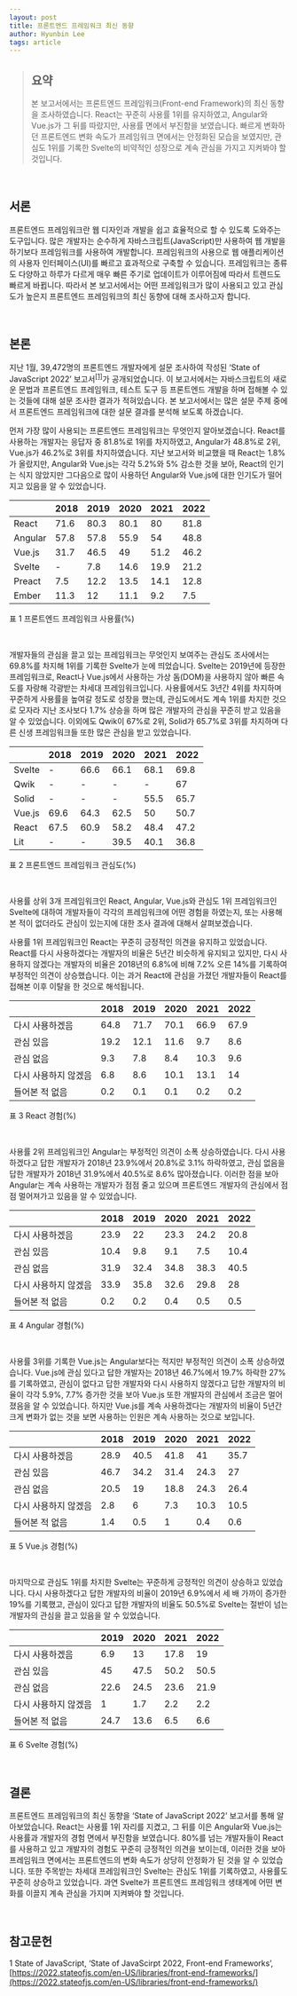 ```yaml
---
layout: post
title: 프론트엔드 프레임워크 최신 동향
author: Hyunbin Lee
tags: article
---
```


> ## 요약
> 본 보고서에서는 프론트엔드 프레임워크(Front-end Framework)의 최신 동향을 조사하였습니다. React는 꾸준히 사용률 1위를 유지하였고, Angular와 Vue.js가 그 뒤를 따랐지만, 사용률 면에서 부진함을 보였습니다. 빠르게 변화하던 프론트엔드 변화 속도가 프레임워크 면에서는 안정화된 모습을 보였지만, 관심도 1위를 기록한 Svelte의 비약적인 성장으로 계속 관심을 가지고 지켜봐야 할 것입니다.

<br>

## 서론
프론트엔드 프레임워크란 웹 디자인과 개발을 쉽고 효율적으로 할 수 있도록 도와주는 도구입니다. 많은 개발자는 순수하게 자바스크립트(JavaScript)만 사용하여 웹 개발을 하기보다 프레임워크를 사용하여 개발합니다. 프레임워크의 사용으로 웹 애플리케이션의 사용자 인터페이스(UI)를 빠르고 효과적으로 구축할 수 있습니다. 프레임워크는 종류도 다양하고 하루가 다르게 매우 빠른 주기로 업데이트가 이루어짐에 따라서 트렌드도 빠르게 바뀝니다. 따라서 본 보고서에서는 어떤 프레임워크가 많이 사용되고 있고 관심도가 높은지 프론트엔드 프레임워크의 최신 동향에 대해 조사하고자 합니다.

<br>

## 본론
지난 1월, 39,472명의 프론트엔드 개발자에게 설문 조사하여 작성된 ‘State of JavaScript 2022’ 보고서<sup>[[1]](#footnote_1)</sup>가 공개되었습니다. 이 보고서에서는 자바스크립트의 새로운 문법과 프론트엔드 프레임워크, 테스트 도구 등 프론트엔드 개발을 하며 접해볼 수 있는 것들에 대해 설문 조사한 결과가 적혀있습니다. 본 보고서에서는 많은 설문 주제 중에서 프론트엔드 프레임워크에 대한 설문 결과를 분석해 보도록 하겠습니다.

먼저 가장 많이 사용되는 프론트엔드 프레임워크는 무엇인지 알아보겠습니다. React를 사용하는 개발자는 응답자 중 81.8%로 1위를 차지하였고, Angular가 48.8%로 2위, Vue.js가 46.2%로 3위를 차지하였습니다. 지난 보고서와 비교했을 때 React는 1.8%가 올랐지만, Angular와 Vue.js는 각각 5.2%와 5% 감소한 것을 보아, React의 인기는 식지 않았지만 그다음으로 많이 사용하던 Angular와 Vue.js에 대한 인기도가 떨어지고 있음을 알 수 있었습니다.

|                |     2018    |     2019    |     2020    |     2021    |     2022    |
|----------------|-------------|-------------|-------------|-------------|-------------|
|     React      |     71.6    |     80.3    |     80.1    |     80      |     81.8    |
|     Angular    |     57.8    |     57.8    |     55.9    |     54      |     48.8    |
|     Vue.js     |     31.7    |     46.5    |     49      |     51.2    |     46.2    |
|     Svelte     |     -       |     7.8     |     14.6    |     19.9    |     21.2    |
|     Preact     |     7.5     |     12.2    |     13.5    |     14.1    |     12.8    |
|     Ember      |     11.3    |     12      |     11.1    |     9.2     |     7.5     |

표 1 프론트엔드 프레임워크 사용률(%)

<br>

개발자들의 관심을 끌고 있는 프레임워크는 무엇인지 보여주는 관심도 조사에서는 69.8%를 차지해 1위를 기록한 Svelte가 눈에 띄었습니다. Svelte는 2019년에 등장한 프레임워크로, React나 Vue.js에서 사용하는 가상 돔(DOM)을 사용하지 않아 빠른 속도를 자랑해 각광받는 차세대 프레임워크입니다. 사용률에서도 3년간 4위를 차지하며 꾸준하게 사용률을 높여갈 정도로 성장을 했는데, 관심도에서도 계속 1위를 차지한 것으로 모자라 지난 조사보다 1.7% 상승을 하며 많은 개발자의 관심을 꾸준히 받고 있음을 알 수 있었습니다. 이외에도 Qwik이 67%로 2위, Solid가 65.7%로 3위를 차지하며 다른 신생 프레임워크들 또한 많은 관심을 받고 있었습니다.

|               |     2018    |     2019    |     2020    |     2021    |     2022    |
|---------------|-------------|-------------|-------------|-------------|-------------|
|     Svelte    |     -       |     66.6    |     66.1    |     68.1    |     69.8    |
|     Qwik      |     -       |     -       |     -       |     -       |     67      |
|     Solid     |     -       |     -       |     -       |     55.5    |     65.7    |
|     Vue.js    |     69.6    |     64.3    |     62.5    |     50      |     50.7    |
|     React     |     67.5    |     60.9    |     58.2    |     48.4    |     47.2    |
|     Lit       |     -       |     -       |     39.5    |     40.1    |     36.8    |

표 2 프론트엔드 프레임워크 관심도(%)

<br>

사용률 상위 3개 프레임워크인 React, Angular, Vue.js와 관심도 1위 프레임워크인 Svelte에 대하여 개발자들이 각각의 프레임워크에 어떤 경험을 하였는지, 또는 사용해 본 적이 없더라도 관심이 있는지에 대한 조사 결과에 대해서 살펴보겠습니다.

사용률 1위 프레임워크인 React는 꾸준히 긍정적인 의견을 유지하고 있었습니다. React를 다시 사용하겠다는 개발자의 비율은 5년간 비슷하게 유지되고 있지만, 다시 사용하지 않겠다는 개발자의 비율은 2018년의 6.8%에 비해 7.2% 오른 14%를 기록하여 부정적인 의견이 상승했습니다. 이는 과거 React에 관심을 가졌던 개발자들이 React를 접해본 이후 이탈을 한 것으로 해석됩니다.

|                               |     2018    |     2019    |     2020    |     2021    |     2022    |
|-------------------------------|-------------|-------------|-------------|-------------|-------------|
|     다시 사용하겠음           |     64.8    |     71.7    |     70.1    |     66.9    |     67.9    |
|     관심 있음                 |     19.2    |     12.1    |     11.6    |     9.7     |     8.6     |
|     관심 없음                 |     9.3     |     7.8     |     8.4     |     10.3    |     9.6     |
|     다시 사용하지 않겠음    |     6.8     |     8.6     |     10.1    |     13.1    |     14      |
|     들어본 적 없음            |     0.2     |     0.1     |     0.1     |     0.2     |     0.2     |

표 3 React 경험(%)

<br>

사용률 2위 프레임워크인 Angular는 부정적인 의견이 소폭 상승하였습니다. 다시 사용하겠다고 답한 개발자가 2018년 23.9%에서 20.8%로 3.1% 하락하였고, 관심 없음을 답한 개발자가 2018년 31.9%에서 40.5%로 8.6% 많아졌습니다. 이러한 점을 보아 Angular는 계속 사용하는 개발자가 점점 줄고 있으며 프론트엔드 개발자의 관심에서 점점 멀어져가고 있음을 알 수 있었습니다.

|                               |     2018    |     2019    |     2020    |     2021    |     2022    |
|-------------------------------|-------------|-------------|-------------|-------------|-------------|
|     다시 사용하겠음           |     23.9    |     22      |     23.3    |     24.2    |     20.8    |
|     관심 있음                 |     10.4    |     9.8     |     9.1     |     7.5     |     10.4    |
|     관심 없음                 |     31.9    |     32.4    |     34.8    |     38.3    |     40.5    |
|     다시 사용하지 않겠음    |     33.9    |     35.8    |     32.6    |     29.8    |     28      |
|     들어본 적 없음            |     0.2     |     0.2     |     0.4     |     0.5     |     0.5     |

표 4 Angular 경험(%)

<br>

사용률 3위를 기록한 Vue.js는 Angular보다는 적지만 부정적인 의견이 소폭 상승하였습니다. Vue.js에 관심 있다고 답한 개발자는 2018년 46.7%에서 19.7% 하락한 27%를 기록하였고, 관심이 없다고 답한 개발자와 다시 사용하지 않겠다고 답한 개발자의 비율이 각각 5.9%, 7.7% 증가한 것을 보아 Vue.js 또한 개발자의 관심에서 조금은 멀어졌음을 알 수 있었습니다. 하지만 Vue.js를 계속 사용하겠다는 개발자의 비율이 5년간 크게 변화가 없는 것을 보면 사용하는 인원은 계속 사용하는 것으로 보입니다.

|                               |     2018    |     2019    |     2020    |     2021    |     2022    |
|-------------------------------|-------------|-------------|-------------|-------------|-------------|
|     다시 사용하겠음           |     28.9    |     40.5    |     41.8    |     41      |     35.7    |
|     관심 있음                 |     46.7    |     34.2    |     31.4    |     24.3    |     27      |
|     관심 없음                 |     20.5    |     19      |     18.8    |     24.3    |     26.4    |
|     다시 사용하지 않겠음    |     2.8     |     6       |     7.3     |     10.3    |     10.5    |
|     들어본 적 없음            |     1.4     |     0.5     |     1       |     0.4     |     0.6     |

표 5 Vue.js 경험(%)

<br>

마지막으로 관심도 1위를 차지한 Svelte는 꾸준하게 긍정적인 의견이 상승하고 있었습니다. 다시 사용하겠다고 답한 개발자의 비율이 2019년 6.9%에서 세 배 가까이 증가한 19%를 기록했고, 관심이 있다고 답한 개발자의 비율도 50.5%로 Svelte는 절반이 넘는 개발자의 관심을 끌고 있음을 알 수 있었습니다.

|                               |     2019    |     2020    |     2021    |     2022    |
|-------------------------------|-------------|-------------|-------------|-------------|
|     다시 사용하겠음           |     6.9     |     13      |     17.8    |     19      |
|     관심 있음                 |     45      |     47.5    |     50.2    |     50.5    |
|     관심 없음                 |     22.6    |     24.5    |     23.6    |     21.9    |
|     다시 사용하지 않겠음    |     1       |     1.7     |     2.2     |     2.2     |
|     들어본 적 없음            |     24.7    |     13.6    |     6.5     |     6.6     |

표 6 Svelte 경험(%)

<br>

## 결론
프론트엔드 프레임워크의 최신 동향을 ‘State of JavaScript 2022’ 보고서를 통해 알아보았습니다. React는 사용률 1위 자리를 지켰고, 그 뒤를 이은 Angular와 Vue.js는 사용률과 개발자의 경험 면에서 부진함을 보였습니다. 80%를 넘는 개발자들이 React를 사용하고 있고 개발자의 경험도 꾸준히 긍정적인 의견을 보이는데, 이러한 것을 보아 프레임워크 면에서는 프론트엔드의 변화 속도가 상당히 안정화가 된 것을 알 수 있었습니다. 또한 주목받는 차세대 프레임워크인 Svelte는 관심도 1위를 기록하였고, 사용률도 꾸준히 상승하고 있었습니다. 과연 Svelte가 프론트엔드 프레임워크 생태계에 어떤 변화를 이끌지 계속 관심을 가지며 지켜봐야 할 것입니다.

<br>

## 참고문헌

<a name="footnote_1">1</a> State of JavaScript, ‘State of JavaScirpt 2022, Front-end Frameworks’, [https://2022.stateofjs.com/en-US/libraries/front-end-frameworks/](https://2022.stateofjs.com/en-US/libraries/front-end-frameworks/)